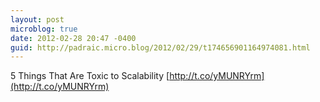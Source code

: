 ```yaml
---
layout: post
microblog: true
date: 2012-02-28 20:47 -0400
guid: http://padraic.micro.blog/2012/02/29/t174656901164974081.html
---
```

5 Things That Are Toxic to Scalability [http://t.co/yMUNRYrm](http://t.co/yMUNRYrm)
